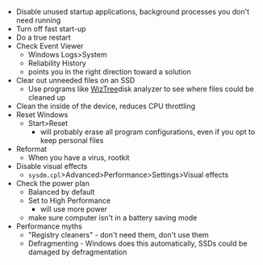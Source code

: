 - Disable unused startup applications, background processes you don't need running
- Turn off fast start-up
- Do a true restart
- Check Event Viewer
	- Windows Logs>System
	- Reliability History
	- points you in the right direction toward a solution
- Clear out unneeded files on an SSD
	- Use programs like [WizTree](https://diskanalyzer.com/)disk analyzer to see where files could be cleaned up
- Clean the inside of the device, reduces CPU throttling
- Reset Windows
	- Start>Reset
		- will probably erase all program configurations, even if you opt to keep personal files
- Reformat
	- When you have a virus, rootkit
- Disable visual effects
	- `sysdm.cpl`>Advanced>Performance>Settings>Visual effects
- Check the power plan
	- Balanced by default
	- Set to High Performance
		- will use more power
	- make sure computer isn't in a battery saving mode
- Performance myths
	- "Registry cleaners" - don't need them, don't use them
	- Defragmenting - Windows does this automatically, SSDs could be damaged by defragmentation
